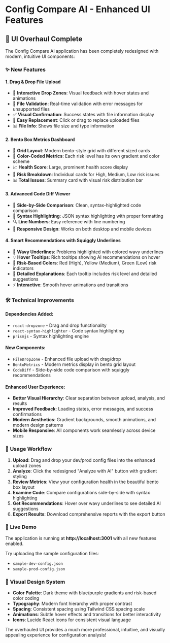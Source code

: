 # Config Compare AI - Enhanced UI Features

## 🎨 UI Overhaul Complete

The Config Compare AI application has been completely redesigned with modern, intuitive UI components:

### ✨ **New Features**

#### 1. **Drag & Drop File Upload**
- 🎯 **Interactive Drop Zones**: Visual feedback with hover states and animations
- 📁 **File Validation**: Real-time validation with error messages for unsupported files
- ✅ **Visual Confirmation**: Success states with file information display
- 🔄 **Easy Replacement**: Click or drag to replace uploaded files
- 📊 **File Info**: Shows file size and type information

#### 2. **Bento Box Metrics Dashboard**
- 📐 **Grid Layout**: Modern bento-style grid with different sized cards
- 🎨 **Color-Coded Metrics**: Each risk level has its own gradient and color scheme
- 📈 **Health Score**: Large, prominent health score display
- 🔢 **Risk Breakdown**: Individual cards for High, Medium, Low risk issues
- 📊 **Total Issues**: Summary card with visual risk distribution bar

#### 3. **Advanced Code Diff Viewer**
- 👀 **Side-by-Side Comparison**: Clean, syntax-highlighted code comparison
- 🎨 **Syntax Highlighting**: JSON syntax highlighting with proper formatting
- 🔍 **Line Numbers**: Easy reference with line numbering
- 📱 **Responsive Design**: Works on both desktop and mobile devices

#### 4. **Smart Recommendations with Squiggly Underlines**
- 🌊 **Wavy Underlines**: Problems highlighted with colored wavy underlines
- 💡 **Hover Tooltips**: Rich tooltips showing AI recommendations on hover
- 🎯 **Risk-Based Colors**: Red (High), Yellow (Medium), Green (Low) risk indicators
- 📝 **Detailed Explanations**: Each tooltip includes risk level and detailed suggestions
- ⚡ **Interactive**: Smooth hover animations and transitions

### 🛠 **Technical Improvements**

#### **Dependencies Added:**
- `react-dropzone` - Drag and drop functionality
- `react-syntax-highlighter` - Code syntax highlighting
- `prismjs` - Syntax highlighting engine

#### **New Components:**
- `FileDropZone` - Enhanced file upload with drag/drop
- `BentoMetrics` - Modern metrics display in bento grid layout
- `CodeDiff` - Side-by-side code comparison with squiggly recommendations

#### **Enhanced User Experience:**
- **Better Visual Hierarchy**: Clear separation between upload, analysis, and results
- **Improved Feedback**: Loading states, error messages, and success confirmations
- **Modern Aesthetics**: Gradient backgrounds, smooth animations, and modern design patterns
- **Mobile Responsive**: All components work seamlessly across device sizes

### 🎯 **Usage Workflow**

1. **Upload**: Drag and drop your dev/prod config files into the enhanced upload zones
2. **Analyze**: Click the redesigned "Analyze with AI" button with gradient styling
3. **Review Metrics**: View your configuration health in the beautiful bento box layout
4. **Examine Code**: Compare configurations side-by-side with syntax highlighting
5. **Get Recommendations**: Hover over wavy underlines to see detailed AI suggestions
6. **Export Results**: Download comprehensive reports with the export button

### 🚀 **Live Demo**

The application is running at **http://localhost:3001** with all new features enabled.

Try uploading the sample configuration files:
- `sample-dev-config.json`
- `sample-prod-config.json`

### 🎨 **Visual Design System**

- **Color Palette**: Dark theme with blue/purple gradients and risk-based color coding
- **Typography**: Modern font hierarchy with proper contrast
- **Spacing**: Consistent spacing using Tailwind CSS spacing scale
- **Animations**: Subtle hover effects and transitions for better interactivity
- **Icons**: Lucide React icons for consistent visual language

The overhauled UI provides a much more professional, intuitive, and visually appealing experience for configuration analysis!